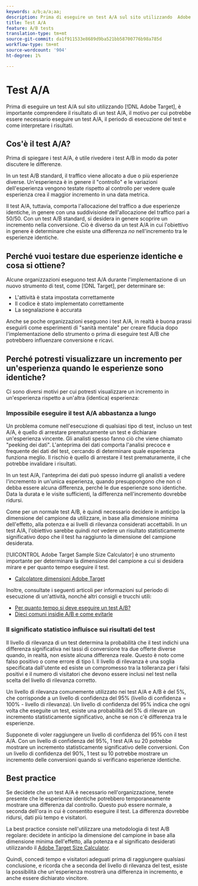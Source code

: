 ```yaml
---
keywords: a/b;a/a;aa;
description: Prima di eseguire un test A/A sul sito utilizzando  Adobe Target, è importante comprendere il significato di un test A/A, il motivo per cui potrebbe essere necessario eseguire un test A/A, il periodo di esecuzione del test e come interpretare i risultati.
title: Test A/A
feature: A/B tests
translation-type: tm+mt
source-git-commit: da1f911533e8689d9ba521bb58700776b98a785d
workflow-type: tm+mt
source-wordcount: '904'
ht-degree: 1%

---
```



# Test A/A

Prima di eseguire un test A/A sul sito utilizzando [!DNL Adobe Target], è importante comprendere il risultato di un test A/A, il motivo per cui potrebbe essere necessario eseguire un test A/A, il periodo di esecuzione del test e come interpretare i risultati.

## Cos&#39;è il test A/A?

Prima di spiegare i test A/A, è utile rivedere i test A/B in modo da poter discutere le differenze.

In un test A/B standard, il traffico viene allocato a due o più esperienze diverse. Un&#39;esperienza è in genere il &quot;controllo&quot; e le variazioni dell&#39;esperienza vengono testate rispetto al controllo per vedere quale esperienza crea il maggior incremento in una data metrica.

Il test A/A, tuttavia, comporta l&#39;allocazione del traffico a due esperienze identiche, in genere con una suddivisione dell&#39;allocazione del traffico pari a 50/50. Con un test A/B standard, si desidera in genere scoprire un incremento nella conversione. Ciò è diverso da un test A/A in cui l&#39;obiettivo in genere è determinare che esiste una differenza *no* nell&#39;incremento tra le esperienze identiche.

## Perché vuoi testare due esperienze identiche e cosa si ottiene?

Alcune organizzazioni eseguono test A/A durante l&#39;implementazione di un nuovo strumento di test, come [!DNL Target], per determinare se:

* L&#39;attività è stata impostata correttamente
* Il codice è stato implementato correttamente
* La segnalazione è accurata

Anche se poche organizzazioni eseguono i test A/A, in realtà è buona prassi eseguirli come esperimenti di &quot;sanità mentale&quot; per creare fiducia dopo l&#39;implementazione dello strumento o prima di eseguire test A/B che potrebbero influenzare conversione e ricavi.

## Perché potresti visualizzare un incremento per un&#39;esperienza quando le esperienze sono identiche?

Ci sono diversi motivi per cui potresti visualizzare un incremento in un&#39;esperienza rispetto a un&#39;altra (identica) esperienza:

### Impossibile eseguire il test A/A abbastanza a lungo

Un problema comune nell&#39;esecuzione di qualsiasi tipo di test, incluso un test A/A, è quello di arrestare prematuramente un test e dichiarare un&#39;esperienza vincente. Gli analisti spesso fanno ciò che viene chiamato &quot;peeking dei dati&quot;. L&#39;anteprima dei dati comporta l&#39;analisi precoce e frequente dei dati del test, cercando di determinare quale esperienza funziona meglio. Il rischio è quello di arrestare il test prematuramente, il che potrebbe invalidare i risultati.

In un test A/A, l&#39;anteprima dei dati può spesso indurre gli analisti a vedere l&#39;incremento in un&#39;unica esperienza, quando presuppongono che non ci debba essere alcuna differenza, perché le due esperienze sono identiche. Data la durata e le visite sufficienti, la differenza nell&#39;incremento dovrebbe ridursi.

Come per un normale test A/B, è quindi necessario decidere in anticipo la dimensione del campione da utilizzare, in base alla dimensione minima dell&#39;effetto, alla potenza e ai livelli di rilevanza considerati accettabili. In un test A/A, l&#39;obiettivo sarebbe quindi *not* vedere un risultato statisticamente significativo dopo che il test ha raggiunto la dimensione del campione desiderata.

[!UICONTROL  Adobe Target Sample Size Calculator] è uno strumento importante per determinare la dimensione del campione a cui si desidera mirare e per quanto tempo eseguire il test.

* [Calcolatore  dimensioni Adobe Target](/help/c-activities/t-test-ab/sample-size-determination.md#section_6B8725BD704C4AFE939EF2A6B6E834E6)

Inoltre, consultate i seguenti articoli per informazioni sul periodo di esecuzione di un&#39;attività, nonché altri consigli e trucchi utili:

* [Per quanto tempo si deve eseguire un test A/B?](/help/c-activities/t-test-ab/sample-size-determination.md)
* [Dieci comuni insidie A/B e come evitarle](/help/c-activities/t-test-ab/common-ab-testing-pitfalls.md)

### Il significato statistico influisce sui risultati del test

Il livello di rilevanza di un test determina la probabilità che il test indichi una differenza significativa nei tassi di conversione tra due offerte diverse quando, in realtà, non esiste alcuna differenza reale. Questo è noto come falso positivo o come errore di tipo I. Il livello di rilevanza è una soglia specificata dall&#39;utente ed esiste un compromesso tra la tolleranza per i falsi positivi e il numero di visitatori che devono essere inclusi nel test nella scelta del livello di rilevanza corretto.

Un livello di rilevanza comunemente utilizzato nei test A/A e A/B è del 5%, che corrisponde a un livello di confidenza del 95% (livello di confidenza = 100% - livello di rilevanza). Un livello di confidenza del 95% indica che ogni volta che eseguite un test, esiste una probabilità del 5% di rilevare un incremento statisticamente significativo, anche se non c&#39;è differenza tra le esperienze.

Supponete di voler raggiungere un livello di confidenza del 95% con il test A/A. Con un livello di confidenza del 95%, 1 test A/A su 20 potrebbe mostrare un incremento statisticamente significativo delle conversioni. Con un livello di confidenza del 90%, 1 test su 10 potrebbe mostrare un incremento delle conversioni quando si verificano esperienze identiche.

## Best practice

Se decidete che un test A/A è necessario nell&#39;organizzazione, tenete presente che le esperienze identiche potrebbero temporaneamente mostrare una differenza dal controllo. Questo può essere normale, a seconda dell&#39;ora in cui è consentito eseguire il test. La differenza dovrebbe ridursi, dati più tempo e visitatori.

La best practice consiste nell&#39;utilizzare una metodologia di test A/B regolare: decidete in anticipo la dimensione del campione in base alla dimensione minima dell&#39;effetto, alla potenza e al significato desiderati utilizzando il [ Adobe Target Size Calculator](/help/c-activities/t-test-ab/sample-size-determination.md#section_6B8725BD704C4AFE939EF2A6B6E834E6).

Quindi, concedi tempo e visitatori adeguati prima di raggiungere qualsiasi conclusione, e ricorda che a seconda del livello di rilevanza del test, esiste la possibilità che un&#39;esperienza mostrerà una differenza in incremento, e anche essere dichiarato vincitore.

